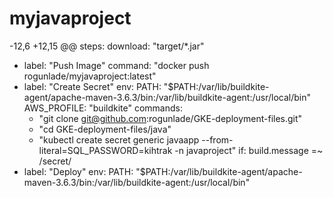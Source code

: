 # myjavaproject
-12,6 +12,15 @@ steps:
          download: "target/*.jar"
  - label: "Push Image"
    command: "docker push rogunlade/myjavaproject:latest"
  - label: "Create Secret"
    env:
      PATH: "$PATH:/var/lib/buildkite-agent/apache-maven-3.6.3/bin:/var/lib/buildkite-agent:/usr/local/bin"
      AWS_PROFILE: "buildkite"
    commands:
      - "git clone git@github.com:rogunlade/GKE-deployment-files.git"
      - "cd GKE-deployment-files/java"
      - "kubectl create secret generic javaapp --from-literal=SQL_PASSWORD=kihtrak -n javaproject"
    if: build.message =~ /secret/
  - label: "Deploy"
    env:
      PATH: "$PATH:/var/lib/buildkite-agent/apache-maven-3.6.3/bin:/var/lib/buildkite-agent:/usr/local/bin"
